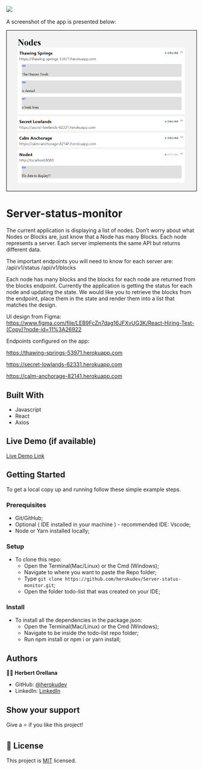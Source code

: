 ![](https://img.shields.io/badge/Microverse-blueviolet)

A screenshot of the app is presented below:

<p align="center">
    <img alt="Home Page" style="border: 1px solid black;" src="./app_screenshot.png" width="700">
</p>

# Server-status-monitor

The current application is displaying a list of nodes. Don’t worry about what Nodes or Blocks are, just know that a Node has many Blocks. Each node represents a server. Each server implements the same API but returns different data. 

The important endpoints you will need to know for each server are: /api/v1/status /api/v1/blocks
 
Each node has many blocks and the blocks for each node are returned from the blocks endpoint. Currently the application is getting the status for each node and updating the state. We would like you to retrieve the blocks from the endpoint, place them in the state and render them into a list that matches the design.

UI design from Figma: https://www.figma.com/file/LEB9FcZn7dag16JFXvUG3K/React-Hiring-Test-(Copy)?node-id=11%3A26922

Endpoints configured on the app:

https://thawing-springs-53971.herokuapp.com

https://secret-lowlands-62331.herokuapp.com

https://calm-anchorage-82141.herokuapp.com


## Built With

- Javascript
- React
- Axios

## Live Demo (if available)

[Live Demo Link](https://server-status-monitor-djs6789ek-herokudev.vercel.app/)


## Getting Started

To get a local copy up and running follow these simple example steps.

### Prerequisites

- Git/GitHub;
- Optional ( IDE installed in your machine ) - recommended IDE: Vscode;
- Node or Yarn installed locally;

### Setup

- To clone this repo:
  - Open the Terminal(Mac/Linux) or the Cmd (Windows);
  - Navigate to where you want to paste the Repo folder;
  - Type `git clone https://github.com/herokudev/Server-status-monitor.git`;
  - Open the folder todo-list that was created on your IDE;

### Install

- To install all the dependencies in the package.json:
  - Open the Terminal(Mac/Linux) or the Cmd (Windows);
  - Navigate to be inside the todo-list repo folder;
  - Run npm install or npm i or yarn install;


## Authors

👨‍💻 **Herbert Orellana**
​
- GitHub: [@herokudev](https://github.com/herokudev)
- LinkedIn: [LinkedIn](https://www.linkedin.com/in/herbert-orellana//)


## Show your support

Give a ⭐️ if you like this project!



## 📝 License

This project is [MIT](./MIT.md) licensed.
